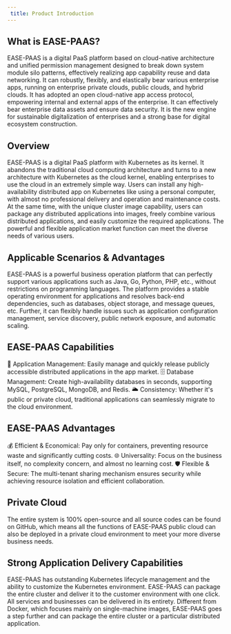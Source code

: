 ```yaml
---
 title: Product Introduction
---
```


## **What is EASE-PAAS?**
EASE-PAAS is a digital PaaS platform based on cloud-native architecture and unified permission management designed to break down system module silo patterns, effectively realizing app capability reuse and data networking. It can robustly, flexibly, and elastically bear various enterprise apps, running on enterprise private clouds, public clouds, and hybrid clouds. It has adopted an open cloud-native app access protocol, empowering internal and external apps of the enterprise. It can effectively bear enterprise data assets and ensure data security. It is the new engine for sustainable digitalization of enterprises and a strong base for digital ecosystem construction.

## **Overview**
EASE-PAAS is a digital PaaS platform with Kubernetes as its kernel. It abandons the traditional cloud computing architecture and turns to a new architecture with Kubernetes as the cloud kernel, enabling enterprises to use the cloud in an extremely simple way. Users can install any high-availability distributed app on Kubernetes like using a personal computer, with almost no professional delivery and operation and maintenance costs. At the same time, with the unique cluster image capability, users can package any distributed applications into images, freely combine various distributed applications, and easily customize the required applications. The powerful and flexible application market function can meet the diverse needs of various users.

## **Applicable Scenarios & Advantages**
EASE-PAAS is a powerful business operation platform that can perfectly support various applications such as Java, Go, Python, PHP, etc., without restrictions on programming languages. The platform provides a stable operating environment for applications and resolves back-end dependencies, such as databases, object storage, and message queues, etc. Further, it can flexibly handle issues such as application configuration management, service discovery, public network exposure, and automatic scaling.

## **EASE-PAAS Capabilities**
🚀 Application Management: Easily manage and quickly release publicly accessible distributed applications in the app market.
🗄️ Database Management: Create high-availability databases in seconds, supporting MySQL, PostgreSQL, MongoDB, and Redis.
🌥️ Consistency: Whether it's public or private cloud, traditional applications can seamlessly migrate to the cloud environment.

## **EASE-PAAS Advantages**
💰 Efficient & Economical: Pay only for containers, preventing resource waste and significantly cutting costs.
🌐 Universality: Focus on the business itself, no complexity concern, and almost no learning cost.
🛡️ Flexible & Secure: The multi-tenant sharing mechanism ensures security while achieving resource isolation and efficient collaboration.

## **Private Cloud**
The entire system is 100% open-source and all source codes can be found on GitHub, which means all the functions of EASE-PAAS public cloud can also be deployed in a private cloud environment to meet your more diverse business needs.

## **Strong Application Delivery Capabilities**
EASE-PAAS has outstanding Kubernetes lifecycle management and the ability to customize the Kubernetes environment.
EASE-PAAS can package the entire cluster and deliver it to the customer environment with one click. All services and businesses can be delivered in its entirety.
Different from Docker, which focuses mainly on single-machine images, EASE-PAAS goes a step further and can package the entire cluster or a particular distributed application.

